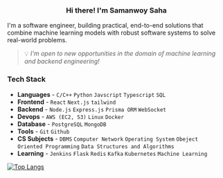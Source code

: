 <h3 align="center">Hi there! I'm Samanwoy Saha</h3>

I'm a software engineer, building practical, end-to-end solutions that combine machine learning models with robust software systems to solve real-world problems.

> 💡 *I'm open to new opportunities in the domain of machine learning and backend engineering!*

### Tech Stack
- **Languages** - `C/C++` `Python` `Javscript` `Typescript` `SQL`
- **Frontend** - `React` `Next.js` `tailwind` 
- **Backend** - `Node.js` `Express.js` `Prisma ORM` `WebSocket` 
- **Devops** - `AWS (EC2, S3)` `Linux` `Docker` 
- **Database** -  `PostgreSQL` `MongoDB`
- **Tools** - `Git` `Github`
- **CS Subjects** - `DBMS` `Computer Network` `Operating System` `Obeject Oriented Programming` `Data Structures and Algorithms`
- **Learning** -  `Jenkins` `Flask` `Redis` `Kafka` `Kubernetes` `Machine Learning`

[![Top Langs](https://github-readme-stats.vercel.app/api/top-langs/?username=SamanwoySaha)](https://github.com/anuraghazra/github-readme-stats)

<!--
**SamanwoySaha/SamanwoySaha** is a ✨ _special_ ✨ repository because its `README.md` (this file) appears on your GitHub profile.

Here are some ideas to get you started:

- 🔭 I’m currently working on ...
- 🌱 I’m currently learning ...
- 👯 I’m looking to collaborate on ...
- 🤔 I’m looking for help with ...
- 💬 Ask me about ...
- 📫 How to reach me: ...
- 😄 Pronouns: ...
- ⚡ Fun fact: ...
-->
